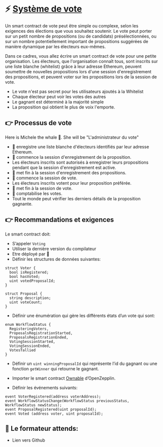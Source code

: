 # ⚡️ [Système de vote](https://formation.alyra.fr/products/developpeur-blockchain/categories/2149052575)

Un smart contract de vote peut être simple ou complexe, selon les exigences des élections que vous souhaitez soutenir. Le vote peut porter sur un petit nombre de propositions (ou de candidats) présélectionnées, ou sur un nombre potentiellement important de propositions suggérées de manière dynamique par les électeurs eux-mêmes.

Dans ce cadres, vous allez écrire un smart contract de vote pour une petite organisation. Les électeurs, que l'organisation connaît tous, sont inscrits sur une liste blanche (whitelist) grâce à leur adresse Ethereum, peuvent soumettre de nouvelles propositions lors d'une session d'enregistrement des propositions, et peuvent voter sur les propositions lors de la session de vote.

* Le vote n'est pas secret pour les utilisateurs ajoutés à la Whitelist
* Chaque électeur peut voir les votes des autres
* Le gagnant est déterminé à la majorité simple
* La proposition qui obtient le plus de voix l'emporte.

## 👉 Processus de vote

Here is Michele the whale 🐳. She will be "L'administrateur du vote"

*  🐳 enregistre une liste blanche d'électeurs identifiés par leur adresse Ethereum.
*  🐳 commence la session d'enregistrement de la proposition.
*  Les électeurs inscrits sont autorisés à enregistrer leurs propositions pendant que la session d'enregistrement est active.
*  🐳 met fin à la session d'enregistrement des propositions.
*  🐳 commence la session de vote.
*  Les électeurs inscrits votent pour leur proposition préférée.
*  🐳 met fin à la session de vote.
*  🐳 comptabilise les votes.
*  Tout le monde peut vérifier les derniers détails de la proposition gagnante.

## 👉 Recommandations et exigences

Le smart contract doit:

* S’appeler `Voting`
* Utiliser la dernière version du compilateur
* Etre déployé par 🐳
* Définir les structures de données suivantes:

```solidity
struct Voter {
  bool isRegistered;
  bool hasVoted;
  uint votedProposalId;
}

struct Proposal {
  string description;
  uint voteCount;
}
```

* Définir une énumération qui gère les différents états d’un vote qui sont:

```solidity
enum WorkflowStatus {
  RegisteringVoters,
  ProposalsRegistrationStarted,
  ProposalsRegistrationEnded,
  VotingSessionStarted,
  VotingSessionEnded,
  VotesTallied
}
```

* Définir un `uint winningProposalId` qui représente l’id du gagnant ou une fonction `getWinner` qui retourne le gagnant.
* Importer le smart contract [Ownable](https://github.com/OpenZeppelin/openzeppelin-contracts/blob/master/contracts/access/Ownable.sol) d’OpenZepplin.

* Définir les événements suivants:

```solidity
event VoterRegistered(address voterAddress);
event WorkflowStatusChange(WorkflowStatus previousStatus, WorkflowStatus newStatus);
event ProposalRegistered(uint proposalId);
event Voted (address voter, uint proposalId);
```

## 📌 Le formateur attends:

* Lien vers Github
